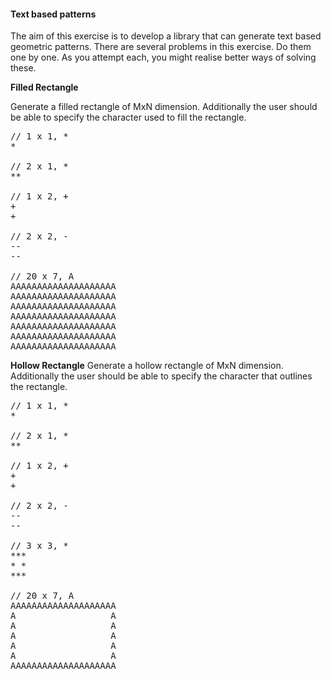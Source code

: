 #### Text based patterns

The aim of this exercise is to develop a library that can generate text based geometric patterns. There are several problems in this exercise. Do them one by one. As you attempt each, you might realise better ways of solving these.


**Filled Rectangle**

Generate a filled rectangle of MxN dimension. Additionally the user should be able to specify the character used to fill the rectangle.
<pre>
// 1 x 1, *
*

// 2 x 1, *
**

// 1 x 2, +
+
+

// 2 x 2, -
--
--

// 20 x 7, A
AAAAAAAAAAAAAAAAAAAA
AAAAAAAAAAAAAAAAAAAA
AAAAAAAAAAAAAAAAAAAA
AAAAAAAAAAAAAAAAAAAA
AAAAAAAAAAAAAAAAAAAA
AAAAAAAAAAAAAAAAAAAA
AAAAAAAAAAAAAAAAAAAA
</pre>


**Hollow Rectangle**
Generate a hollow rectangle of MxN dimension. Additionally the user should be able to specify the character that outlines the rectangle.

<pre>
// 1 x 1, *
*

// 2 x 1, *
**

// 1 x 2, +
+
+

// 2 x 2, -
--
--

// 3 x 3, *
***
* *
***

// 20 x 7, A
AAAAAAAAAAAAAAAAAAAA
A                  A
A                  A
A                  A
A                  A
A                  A
AAAAAAAAAAAAAAAAAAAA
</pre>
